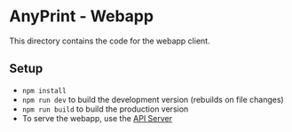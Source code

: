 # AnyPrint - Webapp

This directory contains the code for the webapp client.

## Setup

- `npm install`
- `npm run dev` to build the development version (rebuilds on file changes)
- `npm run build` to build the production version
- To serve the webapp, use the [API Server](../../servers/api_server/)
